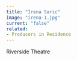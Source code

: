 ```yaml
---
title: "Irena Saric"
image: "irena-1.jpg"
current: "false"
related:
- Producers in Residence
---
```


Riverside Theatre
